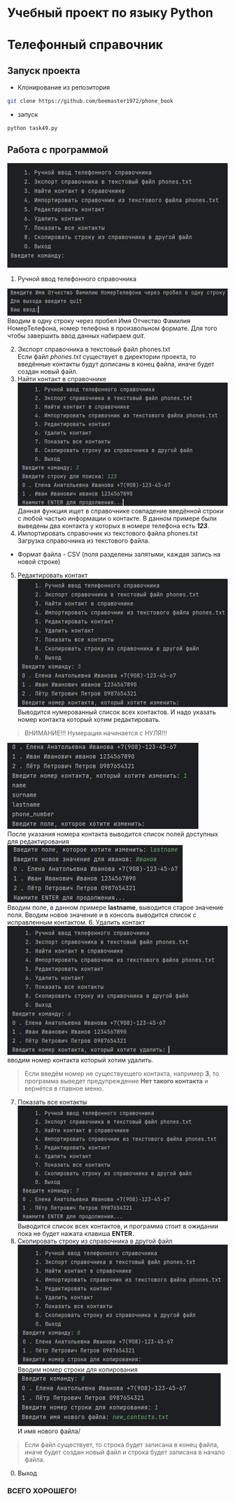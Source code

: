 # Учебный проект по языку Python
# Телефонный справочник

## Запуск проекта
- Клонирование из репозитория
```bash
git clone https://github.com/beemaster1972/phone_book
```
- запуск
```bash
python task49.py
```
## Работа с программой

![img.png](img.png)

1. Ручной ввод телефонного справочника

![img_1.png](img_1.png)
Вводим в одну строку через пробел Имя Отчество Фамилия НомерТелефона, номер телефона в произвольном формате. Для того чтобы завершить ввод данных набираем _quit_.

2. Экспорт справочника в текстовый файл phones.txt  
Если файл _phones.txt_ существует в директории проекта, то введённые контакты будут дописаны в конец файла, иначе будет создан новый файл.
3. Найти контакт в справочнике
![img_2.png](img_2.png)
Данная функция ищет в справочнике совпадение введённой строки с любой частью информации о контакте. В данном примере были выведены два контакта у которых в номере телефона есть ___123___.
4. Импортировать справочник из текстового файла phones.txt<br>
Загрузка справочника из текстового файла.<br>
- Формат файла - CSV (поля разделены запятыми, каждая запись на новой строке)
5. Редактировать контакт<br>
![img_3.png](img_3.png)
Выводится нумерованный список всех контактов. И надо указать номер контакта который хотим редактировать.<br>
> ВНИМАНИЕ!!! Нумерация начинается с НУЛЯ!!! <br>
> 
![img_4.png](img_4.png)<br>
После указания номера контакта выводится список полей доступных для редактирования<br>
![img_5.png](img_5.png)<br>
Вводим поле, в данном примере __lastname__, выводится старое значение поля. Вводим новое значение и в консоль выводится список с исправленным контактом.
6. Удалить контакт<br>
![img_6.png](img_6.png)<br>
вводим номер контакта который хотим удалить. <br>
> Если введём номер не существуещего контакта, например __3__, то программа выведет предупреждение __Нет такого контакта__ и вернётся в главное меню.
7. Показать все контакты<br>
![img_7.png](img_7.png)<br>
Выводится список всех контактов, и программа стоит в ожидании пока не будет нажата клавиша __ENTER__.
8. Скопировать строку из справочника в другой файл<br>
![img_8.png](img_8.png)<br>
Вводим номер строки для копирования<br>
![img_9.png](img_9.png)<br>
И имя нового файла/<br>
> Если файл существует, то строка будет записана в конец файла, иначе будет создан новый файл и строка будет записана в начало файла.
0. Выход
### ВСЕГО ХОРОШЕГО!